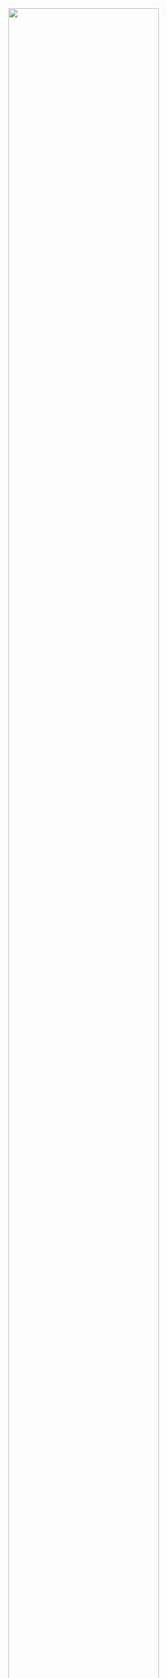 <div class="float-right" style="width: 300px">
  <div class="overlay-container">
    <div class="overlay-box" style="left: 0%; top: 54%; height: 16%; width: 100%"></div>
    <img src="~/pages/basics/stack/assets/show-interact-edit.png" width="100%">
  </div>
  <div class="overlay-description">
    You are here. Learn about the [stack](xref:Basics.Index).
  </div>
</div>
